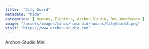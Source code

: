 ```yaml
---
title:  "City Guard"
metadate: "hide"
categories: [ Humans, Fighters, Archon-Studio, DnL-Woodhaven ]
image: "/assets/images/minis/humanoid/humans/CityGuard5.png"
visit: "https://www.archon-studio.com"
---
```

Archon-Studio Mini